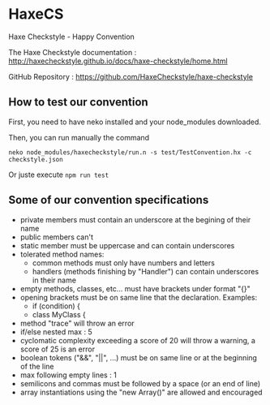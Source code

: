 # HaxeCS
Haxe Checkstyle - Happy Convention

The Haxe Checkstyle documentation : http://haxecheckstyle.github.io/docs/haxe-checkstyle/home.html

GitHub Repository : https://github.com/HaxeCheckstyle/haxe-checkstyle

## How to test our convention

First, you need to have neko installed and your node_modules downloaded.

Then, you can run manually the command

`neko node_modules/haxecheckstyle/run.n -s test/TestConvention.hx -c checkstyle.json`

Or juste execute `npm run test`


## Some of our convention specifications

- private members must contain an underscore at the begining of their name
- public members can't
- static member must be uppercase and can contain underscores
- tolerated method names:
    - common methods must only have numbers and letters
    - handlers (methods finishing by "Handler") can contain underscores in their name
- empty methods, classes, etc... must have brackets under format "{}"
- opening brackets must be on same line that the declaration. Examples:
    - if (condition) {
    - class MyClass {
- method "trace" will throw an error
- if/else nested max : 5
- cyclomatic complexity exceeding a score of 20 will throw a warning, a score of 25 is an error
- boolean tokens ("&&", "||", ...) must be on same line or at the beginning of the line
- max following empty lines : 1
- semilicons and commas must be followed by a space (or an end of line)
- array instantiations using the "new Array<T>()" are allowed and encouraged